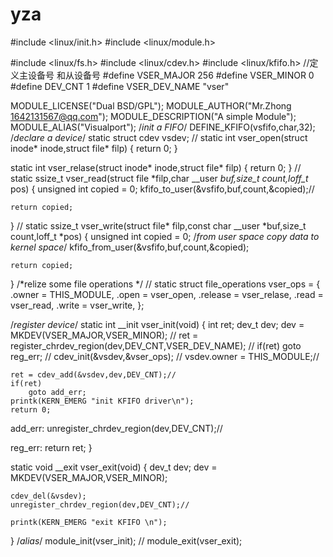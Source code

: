 # yza
#include <linux/init.h>
#include <linux/module.h>

#include <linux/fs.h>
#include <linux/cdev.h>
#include <linux/kfifo.h>
//定义主设备号 和从设备号
#define	VSER_MAJOR 256
#define VSER_MINOR 0
#define DEV_CNT 1
#define	VSER_DEV_NAME "vser"

MODULE_LICENSE("Dual BSD/GPL");
MODULE_AUTHOR("Mr.Zhong <1642131567@qq.com>");
MODULE_DESCRIPTION("A simple Module");
MODULE_ALIAS("Visualport");
/*init a FIFO*/
DEFINE_KFIFO(vsfifo,char,32);
/*declare a device*/
static struct cdev vsdev;
//
static int vser_open(struct inode* inode,struct file* filp)
{
	return 0;
}

static int vser_relase(struct inode* inode,struct file* filp)
{
	return 0;
}
//
static ssize_t vser_read(struct file *filp,char __user *buf,size_t count,loff_t* pos)
{
	unsigned int copied = 0;
	kfifo_to_user(&vsfifo,buf,count,&copied);//

	return copied;
}
//
static ssize_t vser_write(struct file* filp,const char __user *buf,size_t count,loff_t *pos)
{
	unsigned int copied = 0;
	/*from user space copy data to kernel space*/
	kfifo_from_user(&vsfifo,buf,count,&copied);

	return copied;
}
/*relize some file operations */
//
static struct file_operations vser_ops = {
	.owner = THIS_MODULE,
	.open = vser_open,
	.release = vser_relase,
	.read = vser_read,
	.write = vser_write,
	};

/*register device*/
static int __init vser_init(void)
{
	int ret;
	dev_t dev;
	dev = MKDEV(VSER_MAJOR,VSER_MINOR); //
	ret = register_chrdev_region(dev,DEV_CNT,VSER_DEV_NAME); //
	if(ret)
		 goto reg_err; //
	cdev_init(&vsdev,&vser_ops); //
	vsdev.owner = THIS_MODULE;//

	ret = cdev_add(&vsdev,dev,DEV_CNT);//
	if(ret)
		goto add_err;
	printk(KERN_EMERG "init KFIFO driver\n");
	return 0;

add_err:
	unregister_chrdev_region(dev,DEV_CNT);//
	
reg_err:
	return ret;
}

static void __exit vser_exit(void)
{
	dev_t dev;
	dev = MKDEV(VSER_MAJOR,VSER_MINOR);
	
	cdev_del(&vsdev);
	unregister_chrdev_region(dev,DEV_CNT);//

	printk(KERN_EMERG "exit KFIFO \n");
}
/*alias*/
module_init(vser_init); //
module_exit(vser_exit);
